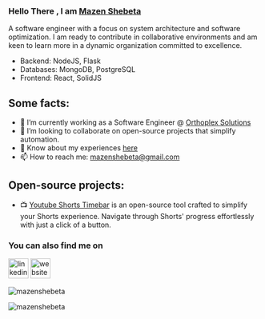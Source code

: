 
###  Hello There , I am [Mazen Shebeta](https://mazenshebeta.onrender.com/)


A software engineer with a focus on system architecture and software optimization. I am ready to contribute in collaborative environments and am keen to learn more in a dynamic organization committed to excellence.
* Backend: NodeJS, Flask
* Databases: MongoDB, PostgreSQL
* Frontend: React, SolidJS

## Some facts: 

- 🔭 I’m currently working as a Software Engineer @ [Orthoplex Solutions](https://orthoplexsolutions.com/)
- 👯 I’m looking to collaborate on open-source projects that simplify automation.
- 📄 Know about my experiences [here](https://drive.google.com/file/d/1NRQTzUyKJmhbuAg_sD8zX2pH1ui24ueN/view?usp=sharing)
- 📫 How to reach me: mazenshebeta@gmail.com


## Open-source projects:

- 📺 [Youtube Shorts Timebar](https://github.com/MazenShebeta/Youtube-Shorts-Timebar)
is an open-source tool crafted to simplify your Shorts experience. Navigate through Shorts' progress effortlessly with just a click of a button. 


### You can also find me on
[<img src='https://cdn.jsdelivr.net/npm/simple-icons@3.0.1/icons/linkedin.svg' alt='linkedin' height='40'>](https://linkedin.com/in/mazen-shebeta) [<img src='https://cdn.jsdelivr.net/npm/simple-icons@3.0.1/icons/icloud.svg' alt='website' height='40'>](https://mazenshebeta.onrender.com)  


<p><img align="center" src="https://github-readme-stats.vercel.app/api/top-langs?username=mazenshebeta&show_icons=true&locale=en&layout=compact" alt="mazenshebeta" /></p>

<!-- <p>&nbsp;<img align="center" src="https://github-readme-stats.vercel.app/api?username=mazenshebeta&show_icons=true&locale=en" alt="mazenshebeta" /></p> -->

<p><img align="center" src="https://github-readme-streak-stats.herokuapp.com/?user=mazenshebeta&" alt="mazenshebeta" /></p>

